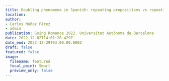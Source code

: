 ```yaml
---
title: Doubling phenomena in Spanish: repeating propositions vs repeating predicates
location: 
author: 
- Carlos Muñoz Pérez
- admin
publication: Going Romance 2022. Universitat Autònoma de Barcelona
date: 2022-12-02T14:01:28.429Z
date_end: 2022-12-29T03:00:00.000Z
draft: false
featured: false
image:
  filename: featured
  focal_point: Smart
  preview_only: false
---
```

